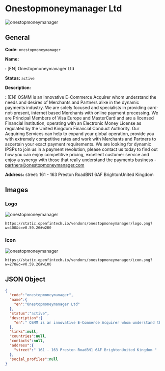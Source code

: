 
# Onestopmoneymanager Ltd 
![onestopmoneymanager](https://static.openfintech.io/vendors/onestopmoneymanager/logo.png?w=400&c=v0.59.26#w200)  

## General 
 
**Code:** `onestopmoneymanager` 
 
**Name:** 
 
:	[EN] Onestopmoneymanager Ltd 
 
**Status:** `active` 
 
**Description:** 
 
: [EN]  OSMM is an innovative E-Commerce Acquirer whom understand the needs and desires of Merchants and Partners alike in the dynamic payments industry. We are solely focused and specialists in providing card-not-present, internet based Merchants with online payment processing. We are Principal Members of Visa Europe and MasterCard and are a licensed Financial Institution, operating with an Electronic Money License as regulated by the United Kingdom Financial Conduct Authority. Our Acquiring Services can help to expand your global operation, provide you with extremely competitive rates and work with Merchants and Partners to ascertain your exact payment requirements. We are looking for dynamic IPSPs to join us in a payment revolution, please contact us today to find out how you can enjoy competitive pricing, excellent customer service and enjoy a synergy with those that really understand the payments business - partners@onestopmoneymanager.com  
 
**Address:** 
street:  161 - 163 Preston RoadBN1 6AF BrightonUnited Kingdom  

## Images 

### Logo 
 
![onestopmoneymanager](https://static.openfintech.io/vendors/onestopmoneymanager/logo.png?w=400&c=v0.59.26#w200)  

```
https://static.openfintech.io/vendors/onestopmoneymanager/logo.png?w=400&c=v0.59.26#w200
```  

### Icon 
 
![onestopmoneymanager](https://static.openfintech.io/vendors/onestopmoneymanager/icon.png?w=278&c=v0.59.26#w100)  

```
https://static.openfintech.io/vendors/onestopmoneymanager/icon.png?w=278&c=v0.59.26#w100
```  

## JSON Object 

```json
{
  "code":"onestopmoneymanager",
  "name":{
    "en":"Onestopmoneymanager Ltd"
  },
  "status":"active",
  "description":{
    "en":" OSMM is an innovative E-Commerce Acquirer whom understand the needs and desires of Merchants and Partners alike in the dynamic payments industry. We are solely focused and specialists in providing card-not-present, internet based Merchants with online payment processing. We are Principal Members of Visa Europe and MasterCard and are a licensed Financial Institution, operating with an Electronic Money License as regulated by the United Kingdom Financial Conduct Authority. Our Acquiring Services can help to expand your global operation, provide you with extremely competitive rates and work with Merchants and Partners to ascertain your exact payment requirements. We are looking for dynamic IPSPs to join us in a payment revolution, please contact us today to find out how you can enjoy competitive pricing, excellent customer service and enjoy a synergy with those that really understand the payments business - partners@onestopmoneymanager.com "
  },
  "links":null,
  "countries":null,
  "contacts":null,
  "address":{
    "street":" 161 - 163 Preston RoadBN1 6AF BrightonUnited Kingdom "
  },
  "social_profiles":null
}
```  
